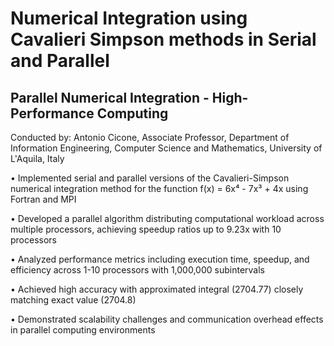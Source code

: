 # Numerical Integration using Cavalieri Simpson methods in Serial and Parallel
## Parallel Numerical Integration - High-Performance Computing
Conducted by: Antonio Cicone, Associate Professor, Department of Information Engineering, Computer Science and Mathematics, University of L'Aquila, Italy

• Implemented serial and parallel versions of the Cavalieri-Simpson numerical integration method for the function f(x) = 6x⁴ - 7x³ + 4x using Fortran and MPI

• Developed a parallel algorithm distributing computational workload across multiple processors, achieving speedup ratios up to 9.23x with 10 processors

• Analyzed performance metrics including execution time, speedup, and efficiency across 1-10 processors with 1,000,000 subintervals

• Achieved high accuracy with approximated integral (2704.77) closely matching exact value (2704.8)

• Demonstrated scalability challenges and communication overhead effects in parallel computing environments
